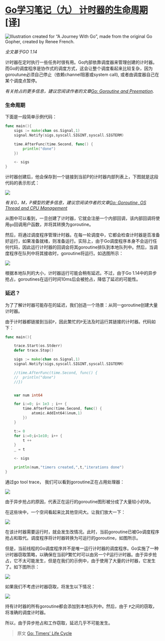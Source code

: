 # [Go学习笔记（九） 计时器的生命周期[译]](https://razeencheng.com/post/go-timers-life-cycle.html)



![Illustration created for “A Journey With Go”, made from the original Go Gopher, created by Renee French.](https://st.razeen.cn/image/go-timer.png)



*全文基于GO 1.14*



计时器在定时执行一些任务时很有用。Go内部依靠调度器来管理创建的计时器。而Go的调度程序是协作式的调度方式，这会让整个调度看起来比较复杂，因为goroutune必须自己停止（依赖channel阻塞或system call), 或者由调度器自己在某个调度点暂停。

<!--more-->



*有关抢占的更多信息，建议您阅读作者的文章[Go: Goroutine and Preemption](https://medium.com/a-journey-with-go/go-goroutine-and-preemption-d6bc2aa2f4b7)*.



### 生命周期

下面是一段简单示例代码：

```go
func main(){
	sigs := make(chan os.Signal,1)
	signal.Notify(sigs,syscall.SIGINT,syscall.SIGTERM)

	time.AfterFunc(time.Second, func() {
		println("done")
	})

	<- sigs
}
```

计时器创建后，他会保存到一个链接到当前P的计时器内部列表上，下图就是这段代码的表示形式：

![](https://st.razeen.cn/image/timer-on-p.png)

*有关G，M，P模型的更多信息，建议您阅读作者的文章[Go: Goroutine, OS Thread and CPU Management](https://medium.com/a-journey-with-go/go-goroutine-os-thread-and-cpu-management-2f5a5eaf518a)*





从图中可以看到，一旦创建了计时器，它就会注册一个内部回调，该内部回调将使用`go`回调用户函数，并将其转换为goroutine。



然后，将通过调度程序管理计时器。在每一轮调度中，它都会检查计时器是否准备好运行，如果准备就绪，则准备运行。实际上，由于Go调度程序本身不会运行任何代码，因此运行计时器的回调会将其goroutine排队到本地队列中。然后，当调度程序在队列中将其接收时，goroutine将运行。如选图所示：

![](https://st.razeen.cn/image/timer-on-p2.png)

根据本地队列的大小，计时器运行可能会稍有延迟。不过，由于Go 1.14中的异步抢占，goroutines在运行时间10ms后会被抢占，降低了延迟的可能性。



###  延迟？

为了了解计时器可能存在的延迟，我们创造一个场景：从同一goroutine创建大量计时器。

由于计时器都链接到当前`P`，因此繁忙的`P`无法及时运行其链接的计时器。代码如下：

``` go
func main(){

	trace.Start(os.Stderr)
	defer trace.Stop()

	sigs := make(chan os.Signal,1)
	signal.Notify(sigs,syscall.SIGINT,syscall.SIGTERM)

	//time.AfterFunc(time.Second, func() {
	//	println("done")
	//})


	var num int64

	for i:=0; i< 1e3 ; i++ {
		time.AfterFunc(time.Second, func() {
			atomic.AddInt64(&num,1)
		})
	}

	t:= 0
	for i:=0;i<1e10; i++ {
		t ++
	}
	_ = t

	<- sigs

	println(num,"timers created,",t,"iterations done")
}
```

通过go tool trace， 我们可以看到goroutine正在占用处理器：

![](https://st.razeen.cn/image/timer-on-p3.png)

由于异步抢占的原因，代表正在运行的goroutine图形被分成了大量较小的块。



在这些块中，一个空间看起来比其他空间大。让我们放大一下：

![](https://st.razeen.cn/image/timer-on-p4.png)



在该计时器需要运行时，就会发生改情况。此时，当前goroutine已被Go调度程序抢占和取代。调度程序将计时器转换为可运行的goroutine，如图所示。

但是，当前线程的Go调度程序并不是唯一运行计时器的调度程序。Go实施了一种计时器窃取策略，以确保在当前P繁忙时可以由另一个P运行计时器。由于异步抢占，它不太可能发生，但是在我们的示例中，由于使用了大量的计时器，它发生了。如下图所示：

![](https://st.razeen.cn/image/timer-on-p5.png)



如果我们不考虑计时器窃取，将发生以下情况：

![](https://st.razeen.cn/image/timer-on-p6.png)



持有计时器的所有goroutine都会添加到本地队列中。然后，由于 `P`之间的窃取，将准确的调度计时器。

所以，由于异步抢占和工作窃取，延迟几乎不可能发生。



> 原文 [Go: Timers’ Life Cycle](https://medium.com/a-journey-with-go/go-timers-life-cycle-403f3580093a)